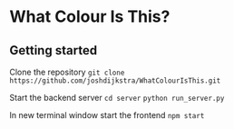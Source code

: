 # What Colour Is This?



## Getting started

Clone the repository
`git clone https://github.com/joshdijkstra/WhatColourIsThis.git`

Start the backend server
`cd server`
`python run_server.py`

In new terminal window start the frontend
`npm start`
